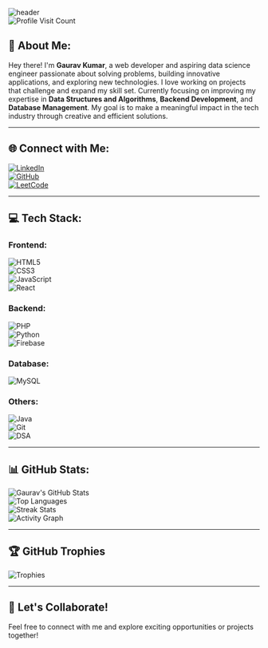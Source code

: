 ![header](https://capsule-render.vercel.app/api?type=waving&color=gradient&height=200&text=Hello%20I'm%20Gaurav%20Kumar&fontSize=60&fontColor=FFFFFF&animation=fadeIn&stroke=FFFFFF)  
![Profile Visit Count](https://visitcount.itsvg.in/api?id=Gaurav1287&icon=5&color=3)

## 💫 About Me:
Hey there! I'm **Gaurav Kumar**, a web developer and aspiring data science engineer passionate about solving problems, building innovative applications, and exploring new technologies. I love working on projects that challenge and expand my skill set. Currently focusing on improving my expertise in **Data Structures and Algorithms**, **Backend Development**, and **Database Management**. My goal is to make a meaningful impact in the tech industry through creative and efficient solutions.

---

## 🌐 Connect with Me:
[![LinkedIn](https://img.shields.io/badge/LinkedIn-%230077B5.svg?logo=linkedin&logoColor=white)](https://www.linkedin.com/in/gaurav-kumar-346489207/)  
[![GitHub](https://img.shields.io/badge/GitHub-%23121011.svg?logo=github&logoColor=white)](https://github.com/Gaurav1287)  
[![LeetCode](https://img.shields.io/badge/LeetCode-%23FF6600.svg?logo=leetcode&logoColor=white)](https://leetcode.com/u/gaurav1225/)  

---

## 💻 Tech Stack:

### Frontend:
![HTML5](https://img.shields.io/badge/html5-%23E34F26.svg?style=flat&logo=html5&logoColor=white)  
![CSS3](https://img.shields.io/badge/css3-%231572B6.svg?style=flat&logo=css3&logoColor=white)  
![JavaScript](https://img.shields.io/badge/javascript-%23323330.svg?style=flat&logo=javascript&logoColor=%23F7DF1E)  
![React](https://img.shields.io/badge/react-%2320232a.svg?style=flat&logo=react&logoColor=%2361DAFB)

### Backend:
![PHP](https://img.shields.io/badge/php-%23777BB4.svg?style=flat&logo=php&logoColor=white)  
![Python](https://img.shields.io/badge/python-3670A0?style=flat&logo=python&logoColor=ffdd54)  
![Firebase](https://img.shields.io/badge/firebase-%23039BE5.svg?style=flat&logo=firebase&logoColor=white)

### Database:
![MySQL](https://img.shields.io/badge/mysql-%2300000f.svg?style=flat&logo=mysql&logoColor=white)

### Others:
![Java](https://img.shields.io/badge/java-%23ED8B00.svg?style=flat&logo=openjdk&logoColor=white)  
![Git](https://img.shields.io/badge/git-%23F14A29.svg?style=flat&logo=git&logoColor=white)  
![DSA](https://img.shields.io/badge/DSA-%23FF6600.svg?style=flat&logo=data&logoColor=white)

---

## 📊 GitHub Stats:
![Gaurav's GitHub Stats](https://github-readme-stats.vercel.app/api?username=Gaurav1287&theme=radical&hide_border=true&count_private=true&show_icons=true)  
![Top Languages](https://github-readme-stats.vercel.app/api/top-langs/?username=Gaurav1287&theme=radical&hide_border=true&layout=compact)  
![Streak Stats](https://github-readme-streak-stats.herokuapp.com/?user=Gaurav1287&theme=radical&hide_border=true)  
![Activity Graph](https://github-readme-activity-graph.vercel.app/graph?username=Gaurav1287&theme=rogue&hide_border=true)

---

## 🏆 GitHub Trophies
![Trophies](https://github-profile-trophy.vercel.app/?username=Gaurav1287&theme=radical&no-frame=false&no-bg=true&margin-w=4)

---

## 💬 Let's Collaborate!
Feel free to connect with me and explore exciting opportunities or projects together!

